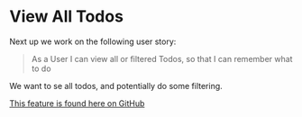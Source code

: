 # View All Todos

Next up we work on the following user story:

> As a User I can view all or filtered Todos, so that I can remember what to do
 
We want to se all todos, and potentially do some filtering.

[This feature is found here on GitHub](https://github.com/TroelsMortensen/WasmTodo/tree/013_ViewTodos)